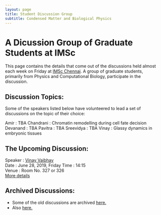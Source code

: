 ```yaml
---
layout: page
title: Student Discussion Group  
subtitle: Condensed Matter and Biological Physics
---
```

# A Dicussion Group of Graduate Students at IMSc

This page contains the details that come out of the discussions held almost each week on Friday at [IMSc Chennai](https://www.imsc.res.in/). A group of graduate students, primarily from Physics and Computational Biology, participate in the discussion.

## Discussion Topics:

Some of the speakers listed below have volunteered to lead a set of discussions on the topic of their choice:

Amir		  :	TBA 
Chandrani	:	Chromatin remodelling during cell fate decision 
Devanand	:	TBA 
Pavitra		:	TBA 
Sreevidya	:	TBA 
Vinay		  :	Glassy dynamics in embryonic tissues 

## The Upcoming Discussion:
Speaker :      [Vinay Vaibhav](https://www.imsc.res.in/~vinayv/)  
Date    :      June 28, 2019, Friday
Time    :      14:15  
Venue   :      Room No. 327 or 326  
[More details](https://vinayphys.github.io/discussion/2017/10/Diffusion-4)

  

## Archived Discussions:  
* Some of the old discussions are archived [here.](https://www.imsc.res.in/~kamalt/discussions.html)
* Also [here.](https://vinayphys.github.io/discussion/)



